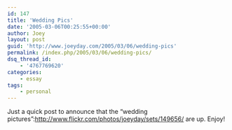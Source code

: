 ```yaml
---
id: 147
title: 'Wedding Pics'
date: '2005-03-06T00:25:55+00:00'
author: Joey
layout: post
guid: 'http://www.joeyday.com/2005/03/06/wedding-pics'
permalink: /index.php/2005/03/06/wedding-pics/
dsq_thread_id:
    - '4767769620'
categories:
    - essay
tags:
    - personal
---
```


Just a quick post to announce that the “wedding pictures”:http://www.flickr.com/photos/joeyday/sets/149656/ are up. Enjoy!